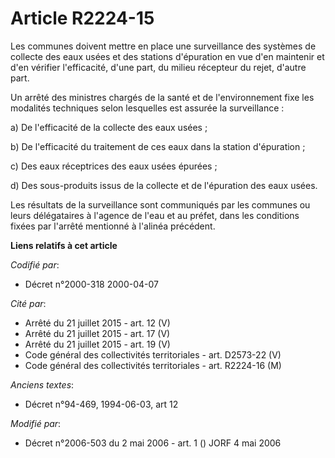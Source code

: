# Article R2224-15

Les communes doivent mettre en place une surveillance des systèmes de collecte des eaux usées et des stations d'épuration en
vue d'en maintenir et d'en vérifier l'efficacité, d'une part, du milieu récepteur du rejet, d'autre part.

Un arrêté des ministres chargés de la santé et de l'environnement fixe les modalités techniques selon lesquelles est assurée
la surveillance :

a) De l'efficacité de la collecte des eaux usées ;

b) De l'efficacité du traitement de ces eaux dans la station d'épuration ;

c) Des eaux réceptrices des eaux usées épurées ;

d) Des sous-produits issus de la collecte et de l'épuration des eaux usées.

Les résultats de la surveillance sont communiqués par les communes ou leurs délégataires à l'agence de l'eau et au préfet,
dans les conditions fixées par l'arrêté mentionné à l'alinéa précédent.

**Liens relatifs à cet article**

_Codifié par_:

  - Décret n°2000-318 2000-04-07

_Cité par_:

  - Arrêté du 21 juillet 2015 - art. 12 (V)
  - Arrêté du 21 juillet 2015 - art. 17 (V)
  - Arrêté du 21 juillet 2015 - art. 19 (V)
  - Code général des collectivités territoriales - art. D2573-22 (V)
  - Code général des collectivités territoriales - art. R2224-16 (M)

_Anciens textes_:

  - Décret n°94-469, 1994-06-03, art 12

_Modifié par_:

  - Décret n°2006-503 du 2 mai 2006 - art. 1 () JORF 4 mai 2006
